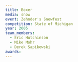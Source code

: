 ```yaml
---
title: Boxer
media: snow
event: Zehnder's Snowfest
competition: State of Michigan
year: 2005
team_members:
  - Eric Hutchinson
  - Mike Mohr
  - Derek Sapikowski
awards: 
---
```

